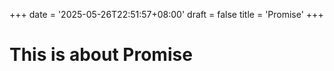 +++
date = '2025-05-26T22:51:57+08:00'
draft = false
title = 'Promise'
+++

# This is about Promise
